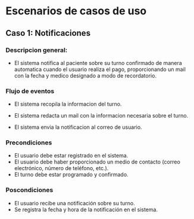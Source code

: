 # Escenarios de casos de uso

## Caso 1: Notificaciones

### Descripcion general:
 - El sistema notifica al paciente sobre su turno confirmado de manera automatica cuando el usuario realiza el pago, proporcionando un mail con la fecha y medico designado a modo de recordatorio.

### Flujo de eventos
 - El sistema recopila la informacion del turno.

 - El sistema redacta un mail con la informacion necesaria sobre el turno.

 - El sistema envia la notificacion al correo de usuario.

### Precondiciones

 - El usuario debe estar registrado en el sistema.
 - El usuario debe haber proporcionado un medio de contacto (correo electrónico, número de teléfono, etc.).
 - El turno debe estar programado y confirmado.

### Poscondiciones 

 - El usuario recibe una notificación sobre su turno.
 - Se registra la fecha y hora de la notificación en el sistema.

